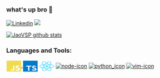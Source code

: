 
### what's up bro 🤙

[![Linkedin](https://img.shields.io/badge/LinkedIn-0077B5?style=for-the-badge&logo=linkedin&logoColor=white)](https://www.linkedin.com/in/jo%C3%A3o-vitor-soares-pru%C3%AAza-b00329238/)
<a href="mailto: joao.soarespru@gmail.com"><img src="https://img.shields.io/badge/Gmail-D14836?style=for-the-badge&logo=gmail&logoColor=white" target_blank></img></a>

[![JaoVSP github stats](https://github-readme-stats.vercel.app/api?username=JaoVSP&show_icons=true&theme=radical&bg_color=30,0d0d0d,191919&title_color=fff&text_color=fff&icon_color=4B0082)](https://github.com/anuraghazra/github-readme-stats)


### Languages and Tools:
<div style="display: inline_block">
<a href="https://developer.mozilla.org/pt-BR/docs/Web/JavaScript"> <img align="center" alt="javascript-icon" height="30" width="40" src="https://raw.githubusercontent.com/devicons/devicon/master/icons/javascript/javascript-plain.svg"> </a>
<a href="https://www.typescriptlang.org/"><img align="center" alt="typescript-icon" height="30" width="40" src="https://raw.githubusercontent.com/devicons/devicon/master/icons/typescript/typescript-plain.svg"></a>
<a href="https://reactjs.org/"><img align="center" alt="react-icon" height="30" width="40" src="https://raw.githubusercontent.com/devicons/devicon/master/icons/react/react-original.svg"></a>
<a href= "https://nodejs.org/en//"><img align="center" alt="node-icon" height="30" width="40"  src="https://cdn.jsdelivr.net/gh/devicons/devicon/icons/nodejs/nodejs-original.svg"></a>
<a href="https://www.python.org/"><img align="center" alt="python_icon" height="30" width="40" src="https://cdn.jsdelivr.net/gh/devicons/devicon/icons/python/python-original.svg"/></a>
<a href="https://neovim.io/" ><img align="center" alt="vim-icon" height="30" width="40" src="https://cdn.jsdelivr.net/gh/devicons/devicon/icons/vim/vim-original.svg" /></a>
  








